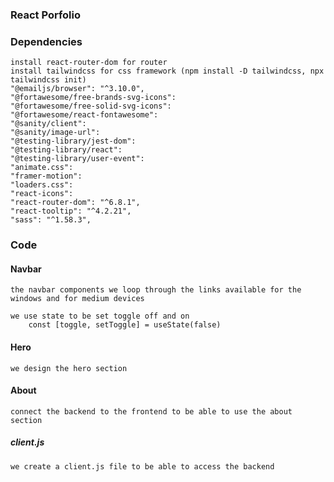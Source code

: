 ### React Porfolio

### Dependencies
    install react-router-dom for router
    install tailwindcss for css framework (npm install -D tailwindcss, npx tailwindcss init)
    "@emailjs/browser": "^3.10.0",
    "@fortawesome/free-brands-svg-icons":
    "@fortawesome/free-solid-svg-icons": 
    "@fortawesome/react-fontawesome": 
    "@sanity/client": 
    "@sanity/image-url":
    "@testing-library/jest-dom": 
    "@testing-library/react": 
    "@testing-library/user-event": 
    "animate.css": 
    "framer-motion": 
    "loaders.css":  
    "react-icons": 
    "react-router-dom": "^6.8.1",
    "react-tooltip": "^4.2.21",
    "sass": "^1.58.3",
    

### Code
#### Navbar
    the navbar components we loop through the links available for the windows and for medium devices

    we use state to be set toggle off and on
        const [toggle, setToggle] = useState(false)
#### Hero
    we design the hero section
#### About
    connect the backend to the frontend to be able to use the about section
##### client.js
    we create a client.js file to be able to access the backend